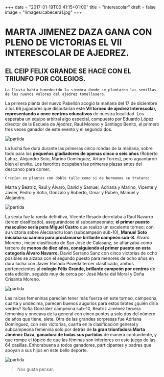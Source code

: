 +++
date = "2017-01-19T00:41:15+01:00"
title = "interescolar"
draft = false
image = "/images/cabecera1.jpg"
+++

# MARTA JIMENEZ DAZA GANA CON PLENO DE VICTORIAS EL VII INTERESCOLAR DE AJEDREZ.

##  EL CEIP FELIX GRANDE SE HACE CON EL TRIUNFO POR COLEGIOS.

    La lluvia había humedecido la siembra donde se plantaron las semillas 
    de los nuevos valores del ajedrez tomellosero.  

La primera planta del nuevo Pabellón acogió la mañana del 17 de diciembre a los 66 jugadores que disputarían este **VII torneo de ajedrez Interescolar, representando a once centros educativos** de nuestra localidad. Los esperaba un equipo arbitral algo especial, compuesto por Eduardo López director de la Escuela de Ajedrez, Raul Moreno y Santiago Benito, el primero tres veces ganador de este evento y el segundo dos.

![partida](/images/cabecera1.jpg)




La lucha fue dura durante las primeras cinco rondas de la mañana, sobre todo para los **pequeños gladiadores de apenas cinco o seis años** (Roberto Lahoz, Alejandro Soto, Marino Domínguez, Arturo Torres), pero aguantaron bien el envite. Los favoritos ocupaban las primeras plazas antes del descanso para comer.

    Crecían en plantas con doble tallo como si de hermanos se tratara: 
    
 Marta y Beatriz, Raúl y Álvaro, David y Samuel, Adriana y Marino, Vicente y Javier, Pedro y Sofía, Gonzalo y Roberto, Omar y Rubén, Manuel y Alejandro.

![partida](/images/panoramica.JPG)

La sexta fue la ronda definitiva, Vicente Rosado derrotaba a Raul Navarro (tercer clasificado), asegurándose el subcampeonato; **el primer puesto masculino sería para Miguel Castro** que realizó un excelente torneo; con su victoria sobre Alecsandru Ioan (subcampeón sub-10), **Manuel Soto  iniciaba su camino para proclamarse brillante campeón sub-8.** Álvaro Moreno , mejor clasificado de San José de Calasanz, se afianzaba como tercero de **menos de diez años, consiguiendo el primer puesto en esta categoría Álvaro Navarro.** David Serrano Sanz con cinco victorias de ocho posibles se alzaba con el segundo puesto para menores de ocho años en dura lucha con Javier Rosado Poveda tercer clasificado, ambos pertenecientes al **colegio Félix Grande, brillante campeón por centros**
 de esta edición, seguido muy de cerca por José María del Moral y Doña Crisanta Moreno.


![partida](/images/chicas.JPG)

Las raíces femeninas parecían tener más fuerza en este torneo, campeona, cuarta y undécima, parecen buenos augurios para estos brotes ¿quién diría verdes?
Sofía González campeona sub-10, Beatriz Jiménez tercera femenina y onceava de la general con cinco puntos a solo dos del número de años que tiene, siete. Otra de las grandes sorpresas fue Adriana Domínguez, con seis victorias, cuarta en la clasificación general y subcampeona femenina solo por detrás de **la gran triunfadora Marta Jiménez Daza, ganadora de todas sus partidas** de manera contundente, y que rompe el tópico de que las féminas son inferiores en este juego de las 64 casillas.
Enhorabuena a todos ganadores, participantes y padres que apoyan a sus hijos en este bello deporte. 

![partida](/images/premios.JPG)


> Nos gusta pensar.


